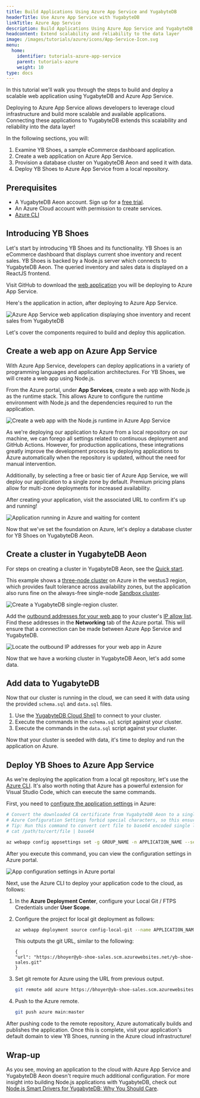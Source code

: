 ```yaml
---
title: Build Applications Using Azure App Service and YugabyteDB
headerTitle: Use Azure App Service with YugabyteDB
linkTitle: Azure App Service
description: Build Applications Using Azure App Service and YugabyteDB
headcontent: Extend scalability and reliability to the data layer
image: /images/tutorials/azure/icons/App-Service-Icon.svg
menu:
  home:
    identifier: tutorials-azure-app-service
    parent: tutorials-azure
    weight: 10
type: docs
---
```


In this tutorial we'll walk you through the steps to build and deploy a scalable web application using YugabyteDB and Azure App Service.

Deploying to Azure App Service allows developers to leverage cloud infrastructure and build more scalable and available applications. Connecting these applications to YugabyteDB extends this scalability and reliability into the data layer!

In the following sections, you will:

1. Examine YB Shoes, a sample eCommerce dashboard application.
1. Create a web application on Azure App Service.
1. Provision a database cluster on YugabyteDB Aeon and seed it with data.
1. Deploy YB Shoes to Azure App Service from a local repository.

## Prerequisites

- A YugabyteDB Aeon account. Sign up for a [free trial](https://cloud.yugabyte.com/signup/).
- An Azure Cloud account with permission to create services.
- [Azure CLI](https://learn.microsoft.com/en-us/cli/azure/)

## Introducing YB Shoes

Let's start by introducing YB Shoes and its functionality. YB Shoes is an eCommerce dashboard that displays current shoe inventory and recent sales. YB Shoes is backed by a Node.js server which connects to YugabyteDB Aeon. The queried inventory and sales data is displayed on a ReactJS frontend.

Visit GitHub to download the [web application](https://github.com/YugabyteDB-Samples/yugabytedb-azure-app-service-demo-nodejs) you will be deploying to Azure App Service.

Here's the application in action, after deploying to Azure App Service.

![Azure App Service web application displaying shoe inventory and recent sales from YugabyteDB](/images/tutorials/azure/azure-app-service/yb-shoes.png)

Let's cover the components required to build and deploy this application.

## Create a web app on Azure App Service

With Azure App Service, developers can deploy applications in a variety of programming languages and application architectures. For YB Shoes, we will create a web app using Node.js.

From the Azure portal, under **App Services**, create a web app with Node.js as the runtime stack. This allows Azure to configure the runtime environment with Node.js and the dependencies required to run the application.

![Create a web app with the Node.js runtime in Azure App Service](/images/tutorials/azure/azure-app-service/azure-web-app.png)

As we're deploying our application to Azure from a local repository on our machine, we can forego all settings related to continuous deployment and GitHub Actions. However, for production applications, these integrations greatly improve the development process by deploying applications to Azure automatically when the repository is updated, without the need for manual intervention.

Additionally, by selecting a free or basic tier of Azure App Service, we will deploy our application to a single zone by default. Premium pricing plans allow for multi-zone deployments for increased availability.

After creating your application, visit the associated URL to confirm it's up and running!

![Application running in Azure and waiting for content](/images/tutorials/azure/azure-app-service/azure-app-running.png)

Now that we've set the foundation on Azure, let's deploy a database cluster for YB Shoes on YugabyteDB Aeon.

## Create a cluster in YugabyteDB Aeon

For steps on creating a cluster in YugabyteDB Aeon, see the [Quick start](../../../yugabyte-cloud/managed-freetrial/).

This example shows a [three-node cluster](../../../yugabyte-cloud/cloud-basics/create-clusters/create-single-region/) on Azure in the westus3 region, which provides fault tolerance across availability zones, but the application also runs fine on the always-free single-node [Sandbox cluster](../../../yugabyte-cloud/cloud-basics/create-clusters/create-clusters-free/).

![Create a YugabyteDB single-region cluster.](/images/tutorials/azure/azure-app-service/yb-create-cluster.png)

Add the [outbound addresses for your web app](https://learn.microsoft.com/en-us/azure/app-service/overview-inbound-outbound-ips) to your cluster's [IP allow list](../../../yugabyte-cloud/cloud-secure-clusters/add-connections/). Find these addresses in the **Networking** tab of the Azure portal. This will ensure that a connection can be made between Azure App Service and YugabyteDB.

![Locate the outbound IP addresses for your web app in Azure](/images/tutorials/azure/azure-app-service/azure-outbound-traffic.png)

Now that we have a working cluster in YugabyteDB Aeon, let's add some data.

## Add data to YugabyteDB

Now that our cluster is running in the cloud, we can seed it with data using the provided `schema.sql` and `data.sql` files.

1. Use the [YugabyteDB Cloud Shell](../../../yugabyte-cloud/cloud-connect/connect-cloud-shell/) to connect to your cluster.
1. Execute the commands in the `schema.sql` script against your cluster.
1. Execute the commands in the `data.sql` script against your cluster.

Now that your cluster is seeded with data, it's time to deploy and run the application on Azure.

## Deploy YB Shoes to Azure App Service

As we're deploying the application from a local git repository, let's use the [Azure CLI](https://learn.microsoft.com/en-us/cli/azure/). It's also worth noting that Azure has a powerful extension for Visual Studio Code, which can execute the same commands.

First, you need to [configure the application settings](https://learn.microsoft.com/en-us/cli/azure/webapp/config/appsettings?view=azure-cli-latest) in Azure:

```sh
# Convert the downloaded CA certificate from YugabyteDB Aeon to a single line string, then Base64 encode it
# Azure Configuration Settings forbid special characters, so this ensures the cert can be passed properly to our application
# Tip: Run this command to convert cert file to base64 encoded single line string:
# cat /path/to/cert/file | base64

az webapp config appsettings set -g GROUP_NAME -n APPLICATION_NAME --setting DB_HOST=[YB_DB_HOST] DB_USERNAME=admin DB_PASSWORD=[YB_DB_PASSWORD] DB_CERTIFICATE=[BASE_64_ENCODED_DB_CERTIFICATE]
```

After you execute this command, you can view the configuration settings in Azure portal.

![App configuration settings in Azure portal](/images/tutorials/azure/azure-app-service/azure-configuration.png)

Next, use the Azure CLI to deploy your application code to the cloud, as follows:

1. In the **Azure Deployment Center**, configure your Local Git / FTPS Credentials under **User Scope**.
1. Configure the project for local git deployment as follows:

    ```sh
    az webapp deployment source config-local-git --name APPLICATION_NAME --resource-group RESOURCE_GROUP
    ```

    This outputs the git URL, similar to the following:

    ```output
    {
    "url": "https://bhoyer@yb-shoe-sales.scm.azurewebsites.net/yb-shoe-sales.git"
    }
    ```

1. Set git remote for Azure using the URL from previous output.

    ```sh
    git remote add azure https://bhoyer@yb-shoe-sales.scm.azurewebsites.net/yb-shoe-sales.git
    ```

1. Push to the Azure remote.

    ```sh
    git push azure main:master
    ```

After pushing code to the remote repository, Azure automatically builds and publishes the application. Once this is complete, visit your application's default domain to view YB Shoes, running in the Azure cloud infrastructure!

## Wrap-up

As you see, moving an application to the cloud with Azure App Service and YugabyteDB Aeon doesn't require much additional configuration. For more insight into building Node.js applications with YugabyteDB, check out [Node.js Smart Drivers for YugabyteDB: Why You Should Care](https://www.yugabyte.com/blog/node-js-smart-drivers-for-yugabytedb/).
